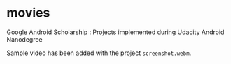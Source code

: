 # movies
Google Android Scholarship : Projects implemented during Udacity Android Nanodegree


Sample video has been added with the project `screenshot.webm`.

